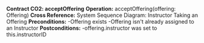 **Contract CO2: acceptOffering**
**Operation:** acceptOffering(offering: Offering)
**Cross Reference:** System Sequence Diagram: Instructor Taking an Offering
**Preconditions:**
    -Offering exists
    -Offering isn't already assigned to an Instructor
**Postconditions:**
    -offering.instructor was set to this.instructorID